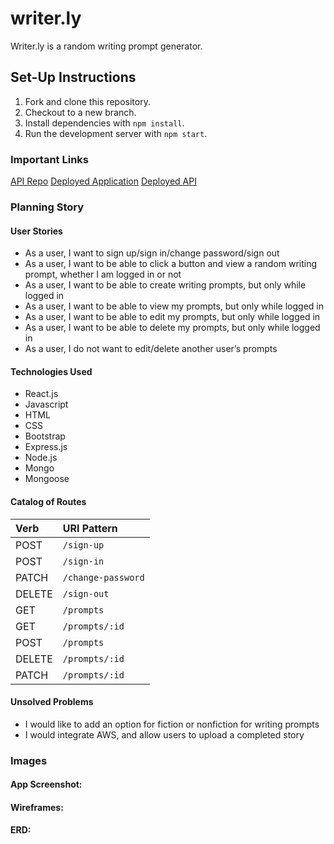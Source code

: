 # writer.ly

Writer.ly is a random writing prompt generator.

## Set-Up Instructions

1. Fork and clone this repository.
1. Checkout to a new branch.
1. Install dependencies with `npm install`.
1. Run the development server with `npm start`.

### Important Links

[API Repo](https://github.com/torystosse/writerly-api)
[Deployed Application](https://torystosse.github.io/writerly-client/#/)
[Deployed API](https://secure-ravine-42479.herokuapp.com)

### Planning Story



#### User Stories
- As a user, I want to sign up/sign in/change password/sign out
- As a user, I want to be able to click a button and view a random writing prompt, whether I am logged in or not
- As a user, I want to be able to create writing prompts, but only while logged in
- As a user, I want to be able to view my prompts, but only while logged in
- As a user, I want to be able to edit my prompts, but only while logged in
- As a user, I want to be able to delete my prompts, but only while logged in
- As a user, I do not want to edit/delete another user’s prompts




#### Technologies Used
- React.js
- Javascript
- HTML
- CSS
- Bootstrap
- Express.js
- Node.js
- Mongo
- Mongoose



#### Catalog of Routes
| Verb   | URI Pattern  |
|:-------|:-------------|
| POST   | `/sign-up`        |
| POST   | `/sign-in`        |
| PATCH  | `/change-password`|
| DELETE | `/sign-out`       |
| GET    | `/prompts`        |
| GET    | `/prompts/:id`    |
| POST   | `/prompts`        |
| DELETE | `/prompts/:id`    |
| PATCH  | `/prompts/:id`    |



#### Unsolved Problems
- I would like to add an option for fiction or nonfiction for writing prompts
- I would integrate AWS, and allow users to upload a completed story



### Images

#### App Screenshot:

#### Wireframes:

#### ERD:
